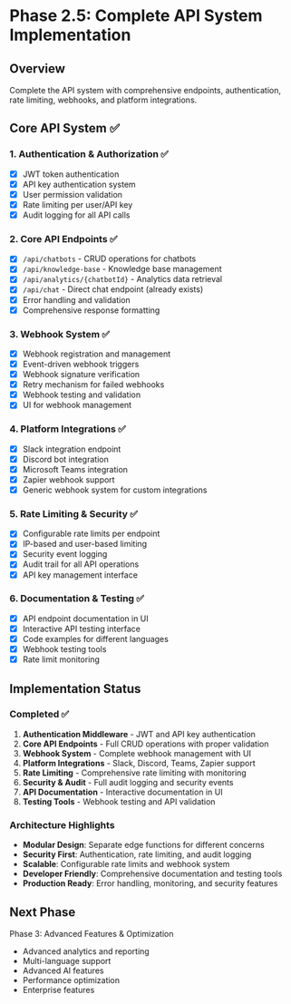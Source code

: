 # Phase 2.5: Complete API System Implementation

## Overview
Complete the API system with comprehensive endpoints, authentication, rate limiting, webhooks, and platform integrations.

## Core API System ✅

### 1. Authentication & Authorization ✅
- [x] JWT token authentication
- [x] API key authentication system
- [x] User permission validation
- [x] Rate limiting per user/API key
- [x] Audit logging for all API calls

### 2. Core API Endpoints ✅
- [x] `/api/chatbots` - CRUD operations for chatbots
- [x] `/api/knowledge-base` - Knowledge base management
- [x] `/api/analytics/{chatbotId}` - Analytics data retrieval
- [x] `/api/chat` - Direct chat endpoint (already exists)
- [x] Error handling and validation
- [x] Comprehensive response formatting

### 3. Webhook System ✅
- [x] Webhook registration and management
- [x] Event-driven webhook triggers
- [x] Webhook signature verification
- [x] Retry mechanism for failed webhooks
- [x] Webhook testing and validation
- [x] UI for webhook management

### 4. Platform Integrations ✅
- [x] Slack integration endpoint
- [x] Discord bot integration
- [x] Microsoft Teams integration
- [x] Zapier webhook support
- [x] Generic webhook system for custom integrations

### 5. Rate Limiting & Security ✅
- [x] Configurable rate limits per endpoint
- [x] IP-based and user-based limiting
- [x] Security event logging
- [x] Audit trail for all API operations
- [x] API key management interface

### 6. Documentation & Testing ✅
- [x] API endpoint documentation in UI
- [x] Interactive API testing interface
- [x] Code examples for different languages
- [x] Webhook testing tools
- [x] Rate limit monitoring

## Implementation Status

### Completed ✅
1. **Authentication Middleware** - JWT and API key authentication
2. **Core API Endpoints** - Full CRUD operations with proper validation
3. **Webhook System** - Complete webhook management with UI
4. **Platform Integrations** - Slack, Discord, Teams, Zapier support
5. **Rate Limiting** - Comprehensive rate limiting with monitoring
6. **Security & Audit** - Full audit logging and security events
7. **API Documentation** - Interactive documentation in UI
8. **Testing Tools** - Webhook testing and API validation

### Architecture Highlights
- **Modular Design**: Separate edge functions for different concerns
- **Security First**: Authentication, rate limiting, and audit logging
- **Scalable**: Configurable rate limits and webhook system
- **Developer Friendly**: Comprehensive documentation and testing tools
- **Production Ready**: Error handling, monitoring, and security features

## Next Phase
Phase 3: Advanced Features & Optimization
- Advanced analytics and reporting
- Multi-language support
- Advanced AI features
- Performance optimization
- Enterprise features